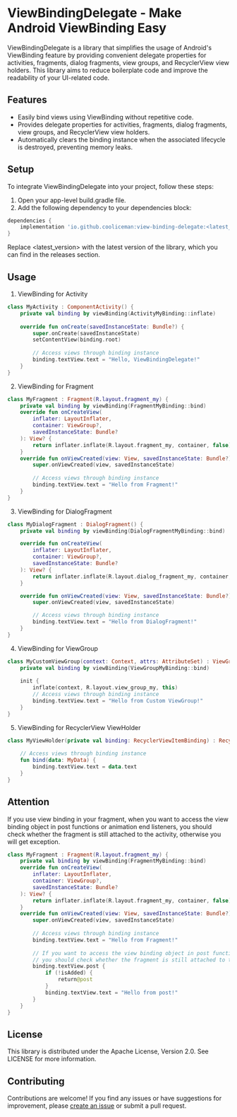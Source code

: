 # ViewBindingDelegate - Make Android ViewBinding Easy

ViewBindingDelegate is a library that simplifies the usage of Android's ViewBinding feature by providing convenient delegate properties for activities, fragments, dialog fragments, view groups, and RecyclerView view holders. This library aims to reduce boilerplate code and improve the readability of your UI-related code.

## Features

* Easily bind views using ViewBinding without repetitive code.
* Provides delegate properties for activities, fragments, dialog fragments, view groups, and RecyclerView view holders.
* Automatically clears the binding instance when the associated lifecycle is destroyed, preventing memory leaks.

## Setup

To integrate ViewBindingDelegate into your project, follow these steps:
1. Open your app-level build.gradle file.
2. Add the following dependency to your dependencies block:
```gradle
dependencies {
    implementation 'io.github.cooliceman:view-binding-delegate:<latest_version>'
}
```
Replace <latest_version> with the latest version of the library, which you can find in the releases section.

## Usage

1. ViewBinding for Activity
```kotlin
class MyActivity : ComponentActivity() {
    private val binding by viewBinding(ActivityMyBinding::inflate)
    
    override fun onCreate(savedInstanceState: Bundle?) {
        super.onCreate(savedInstanceState)
        setContentView(binding.root)
        
        // Access views through binding instance
        binding.textView.text = "Hello, ViewBindingDelegate!"
    }
}
```

2. ViewBinding for Fragment
```kotlin
class MyFragment : Fragment(R.layout.fragment_my) {
    private val binding by viewBinding(FragmentMyBinding::bind)
    override fun onCreateView(
        inflater: LayoutInflater,
        container: ViewGroup?,
        savedInstanceState: Bundle?
    ): View? {
        return inflater.inflate(R.layout.fragment_my, container, false)
    }
    override fun onViewCreated(view: View, savedInstanceState: Bundle?) {
        super.onViewCreated(view, savedInstanceState)
        
        // Access views through binding instance
        binding.textView.text = "Hello from Fragment!"
    }
}
```

3. ViewBinding for DialogFragment
```kotlin
class MyDialogFragment : DialogFragment() {
    private val binding by viewBinding(DialogFragmentMyBinding::bind)

    override fun onCreateView(
        inflater: LayoutInflater,
        container: ViewGroup?,
        savedInstanceState: Bundle?
    ): View? {
        return inflater.inflate(R.layout.dialog_fragment_my, container, false)
    }

    override fun onViewCreated(view: View, savedInstanceState: Bundle?) {
        super.onViewCreated(view, savedInstanceState)

        // Access views through binding instance
        binding.textView.text = "Hello from DialogFragment!"
    }
}
```

4. ViewBinding for ViewGroup
```kotlin
class MyCustomViewGroup(context: Context, attrs: AttributeSet) : ViewGroup(context, attrs) {
    private val binding by viewBinding(ViewGroupMyBinding::bind)
    
    init {
        inflate(context, R.layout.view_group_my, this)
        // Access views through binding instance
        binding.textView.text = "Hello from Custom ViewGroup!"
    }
}
```

5. ViewBinding for RecyclerView ViewHolder
```kotlin
class MyViewHolder(private val binding: RecyclerViewItemBinding) : RecyclerView.ViewHolder(binding.root) {
    
    // Access views through binding instance
    fun bind(data: MyData) {
        binding.textView.text = data.text
    }
}
```

## Attention
If you use view binding in your fragment, when you want to access the view binding object in post functions or animation end listeners, 
you should check whether the fragment is still attached to the activity, otherwise you will get exception.

```kotlin
class MyFragment : Fragment(R.layout.fragment_my) {
    private val binding by viewBinding(FragmentMyBinding::bind)
    override fun onCreateView(
        inflater: LayoutInflater,
        container: ViewGroup?,
        savedInstanceState: Bundle?
    ): View? {
        return inflater.inflate(R.layout.fragment_my, container, false)
    }
    override fun onViewCreated(view: View, savedInstanceState: Bundle?) {
        super.onViewCreated(view, savedInstanceState)
        
        // Access views through binding instance
        binding.textView.text = "Hello from Fragment!"
        
        // If you want to access the view binding object in post functions or animation end listeners, 
        // you should check whether the fragment is still attached to the activity, otherwise you will get a exception.
        binding.textView.post {
            if (!isAdded) {
                return@post
            }
            binding.textView.text = "Hello from post!"
        }
    }
}
```
## License
This library is distributed under the Apache License, Version 2.0. See LICENSE for more information.

## Contributing
Contributions are welcome! If you find any issues or have suggestions for improvement, please [create an issue](https://github.com/cooliceman/ViewBindingDelegate/issues) or submit a pull request.
